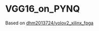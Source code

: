 # VGG16_on_PYNQ
Based on [dhm2013724/yolov2_xilinx_fpga](https://github.com/dhm2013724/yolov2_xilinx_fpga)
